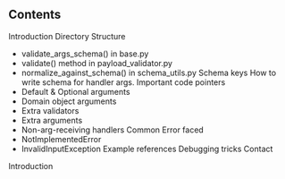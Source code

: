 ## Contents
Introduction
Directory Structure
* validate_args_schema() in base.py
* validate() method in payload_validator.py
* normalize_against_schema() in schema_utils.py
Schema keys
How to write schema for handler args.
Important code pointers
* Default & Optional arguments
* Domain object arguments
* Extra validators
* Extra arguments
* Non-arg-receiving handlers
Common Error faced
* NotImplementedError
* InvalidInputException
Example references
Debugging tricks
Contact

 Introduction
